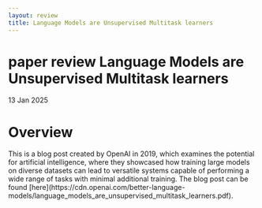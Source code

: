 ```yaml
---
layout: review
title: Language Models are Unsupervised Multitask learners
---
```


paper review Language Models are Unsupervised Multitask learners
================

<p class="meta">13 Jan 2025</p>

<h1>Overview</h1>
This is a blog post created by OpenAI in 2019, which examines the potential for artificial intelligence, where
they showcased how training large models on diverse datasets can lead to versatile systems capable of performing a
wide range of tasks with minimal additional training. The blog post can be found [here](https://cdn.openai.com/better-language-models/language_models_are_unsupervised_multitask_learners.pdf).



